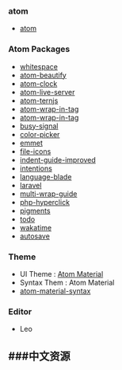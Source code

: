 ### atom
- [atom](https://github.com/atom/atom/blob/master/README.md)
### Atom Packages

- [whitespace](https://atom.io/packages/whitespace)
- [atom-beautify](https://atom.io/packages/atom-beautify)
- [atom-clock](https://atom.io/packages/atom-clock)
- [atom-live-server](https://atom.io/packages/atom-live-server)
- [atom-ternjs](https://atom.io/packages/atom-ternjs)
- [atom-wrap-in-tag](https://atom.io/packages/atom-wrap-in-tag)
- [atom-wrap-in-tag](https://atom.io/packages/atom-wrap-in-tag)
- [busy-signal](https://atom.io/packages/busy-signal)
- [color-picker](https://atom.io/packages/color-picker)
- [emmet](https://atom.io/packages/emmet)
- [file-icons](https://atom.io/packages/file-icons)
- [indent-guide-improved](https://atom.io/packages/indent-guide-improved)
- [intentions](https://atom.io/packages/intentions)
- [language-blade](https://atom.io/packages/language-blade)
- [laravel](https://atom.io/packages/laravel)
- [multi-wrap-guide](https://atom.io/packages/multi-wrap-guide)
- [php-hyperclick](https://atom.io/packages/php-hyperclick)
- [pigments](https://atom.io/packages/pigments)
- [todo](https://atom.io/packages/todo)
- [wakatime](https://atom.io/packages/wakatime)
- [autosave](https://atom.io/packages/autosave)


### Theme

- UI Theme : [Atom Material ](https://atom.io/themes/atom-material-ui)
- Syntax Them :  Atom Material
- [atom-material-syntax](https://atom.io/themes/atom-material-syntax
)


### Editor

- Leo

###中文资源
-
